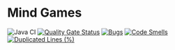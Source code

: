 # Mind Games

![Java CI](https://github.com/hexlet-boilerplates/java-package/workflows/Java%20CI/badge.svg)
[![Quality Gate Status](https://sonarcloud.io/api/project_badges/measure?project=hexlet-boilerplates_java-package&metric=alert_status)](https://sonarcloud.io/summary/new_code?id=hexlet-boilerplates_java-package)
[![Bugs](https://sonarcloud.io/api/project_badges/measure?project=hexlet-boilerplates_java-package&metric=bugs)](https://sonarcloud.io/summary/new_code?id=hexlet-boilerplates_java-package)
[![Code Smells](https://sonarcloud.io/api/project_badges/measure?project=hexlet-boilerplates_java-package&metric=code_smells)](https://sonarcloud.io/summary/new_code?id=hexlet-boilerplates_java-package)
[![Duplicated Lines (%)](https://sonarcloud.io/api/project_badges/measure?project=hexlet-boilerplates_java-package&metric=duplicated_lines_density)](https://sonarcloud.io/summary/new_code?id=hexlet-boilerplates_java-package)
